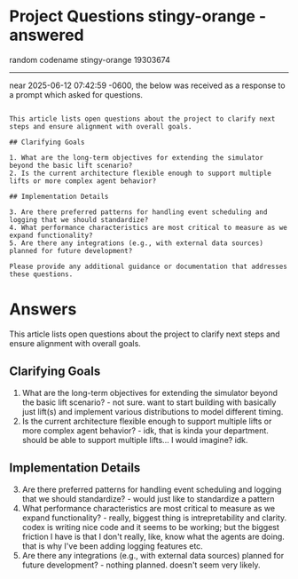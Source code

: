 # Project Questions stingy-orange - answered 

random codename stingy-orange 19303674

***

near 2025-06-12 07:42:59 -0600, the below was received as a response to a prompt which asked for questions. 

```prompt

This article lists open questions about the project to clarify next steps and ensure alignment with overall goals.

## Clarifying Goals

1. What are the long-term objectives for extending the simulator beyond the basic lift scenario?
2. Is the current architecture flexible enough to support multiple lifts or more complex agent behavior?

## Implementation Details

3. Are there preferred patterns for handling event scheduling and logging that we should standardize?
4. What performance characteristics are most critical to measure as we expand functionality?
5. Are there any integrations (e.g., with external data sources) planned for future development?

Please provide any additional guidance or documentation that addresses these questions.
```

# Answers 


This article lists open questions about the project to clarify next steps and ensure alignment with overall goals.

## Clarifying Goals

1. What are the long-term objectives for extending the simulator beyond the basic lift scenario? - not sure. want to start building with basically just lift(s) and implement various distributions to model different timing. 
2. Is the current architecture flexible enough to support multiple lifts or more complex agent behavior? - idk, that is kinda your department. should be able to support multiple lifts... I would imagine? idk. 

## Implementation Details

3. Are there preferred patterns for handling event scheduling and logging that we should standardize? - would just like to standardize a pattern 
4. What performance characteristics are most critical to measure as we expand functionality? - really, biggest thing is intrepretability and clarity. codex is writing nice code and it seems to be working; but the biggest friction I have is that I don't really, like, know what the agents are doing. that is why I've been adding logging features etc. 
5. Are there any integrations (e.g., with external data sources) planned for future development? - nothing planned. doesn't seem very likely. 

